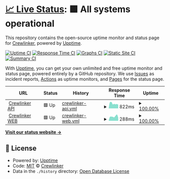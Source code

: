# [📈 Live Status](https://crewlinker.github.io/uptime): <!--live status--> **🟩 All systems operational**

This repository contains the open-source uptime monitor and status page for [Crewlinker](crewlinker.com), powered by [Upptime](https://github.com/upptime/upptime).

[![Uptime CI](https://github.com/crewlinker/uptime/workflows/Uptime%20CI/badge.svg)](https://github.com/crewlinker/uptime/actions?query=workflow%3A%22Uptime+CI%22)
[![Response Time CI](https://github.com/crewlinker/uptime/workflows/Response%20Time%20CI/badge.svg)](https://github.com/crewlinker/uptime/actions?query=workflow%3A%22Response+Time+CI%22)
[![Graphs CI](https://github.com/crewlinker/uptime/workflows/Graphs%20CI/badge.svg)](https://github.com/crewlinker/uptime/actions?query=workflow%3A%22Graphs+CI%22)
[![Static Site CI](https://github.com/crewlinker/uptime/workflows/Static%20Site%20CI/badge.svg)](https://github.com/crewlinker/uptime/actions?query=workflow%3A%22Static+Site+CI%22)
[![Summary CI](https://github.com/crewlinker/uptime/workflows/Summary%20CI/badge.svg)](https://github.com/crewlinker/uptime/actions?query=workflow%3A%22Summary+CI%22)

With [Upptime](https://upptime.js.org), you can get your own unlimited and free uptime monitor and status page, powered entirely by a GitHub repository. We use [Issues](https://github.com/crewlinker/uptime/issues) as incident reports, [Actions](https://github.com/crewlinker/uptime/actions) as uptime monitors, and [Pages](https://crewlinker.github.io/uptime) for the status page.

<!--start: status pages-->
<!-- This summary is generated by Upptime (https://github.com/upptime/upptime) -->
<!-- Do not edit this manually, your changes will be overwritten -->
<!-- prettier-ignore -->
| URL | Status | History | Response Time | Uptime |
| --- | ------ | ------- | ------------- | ------ |
| <img alt="" src="https://icons.duckduckgo.com/ip3/null.ico" height="13"> [Crewlinker API](graphapi.prod.v3.crewlinker.com) | 🟩 Up | [crewlinker-api.yml](https://github.com/crewlinker/uptime/commits/HEAD/history/crewlinker-api.yml) | <details><summary><img alt="Response time graph" src="./graphs/crewlinker-api/response-time-week.png" height="20"> 822ms</summary><br><a href="https://crewlinker.github.io/uptime/history/crewlinker-api"><img alt="Response time 956" src="https://img.shields.io/endpoint?url=https%3A%2F%2Fraw.githubusercontent.com%2Fcrewlinker%2Fuptime%2FHEAD%2Fapi%2Fcrewlinker-api%2Fresponse-time.json"></a><br><a href="https://crewlinker.github.io/uptime/history/crewlinker-api"><img alt="24-hour response time 785" src="https://img.shields.io/endpoint?url=https%3A%2F%2Fraw.githubusercontent.com%2Fcrewlinker%2Fuptime%2FHEAD%2Fapi%2Fcrewlinker-api%2Fresponse-time-day.json"></a><br><a href="https://crewlinker.github.io/uptime/history/crewlinker-api"><img alt="7-day response time 822" src="https://img.shields.io/endpoint?url=https%3A%2F%2Fraw.githubusercontent.com%2Fcrewlinker%2Fuptime%2FHEAD%2Fapi%2Fcrewlinker-api%2Fresponse-time-week.json"></a><br><a href="https://crewlinker.github.io/uptime/history/crewlinker-api"><img alt="30-day response time 849" src="https://img.shields.io/endpoint?url=https%3A%2F%2Fraw.githubusercontent.com%2Fcrewlinker%2Fuptime%2FHEAD%2Fapi%2Fcrewlinker-api%2Fresponse-time-month.json"></a><br><a href="https://crewlinker.github.io/uptime/history/crewlinker-api"><img alt="1-year response time 1032" src="https://img.shields.io/endpoint?url=https%3A%2F%2Fraw.githubusercontent.com%2Fcrewlinker%2Fuptime%2FHEAD%2Fapi%2Fcrewlinker-api%2Fresponse-time-year.json"></a></details> | <details><summary><a href="https://crewlinker.github.io/uptime/history/crewlinker-api">100.00%</a></summary><a href="https://crewlinker.github.io/uptime/history/crewlinker-api"><img alt="All-time uptime 74.17%" src="https://img.shields.io/endpoint?url=https%3A%2F%2Fraw.githubusercontent.com%2Fcrewlinker%2Fuptime%2FHEAD%2Fapi%2Fcrewlinker-api%2Fuptime.json"></a><br><a href="https://crewlinker.github.io/uptime/history/crewlinker-api"><img alt="24-hour uptime 100.00%" src="https://img.shields.io/endpoint?url=https%3A%2F%2Fraw.githubusercontent.com%2Fcrewlinker%2Fuptime%2FHEAD%2Fapi%2Fcrewlinker-api%2Fuptime-day.json"></a><br><a href="https://crewlinker.github.io/uptime/history/crewlinker-api"><img alt="7-day uptime 100.00%" src="https://img.shields.io/endpoint?url=https%3A%2F%2Fraw.githubusercontent.com%2Fcrewlinker%2Fuptime%2FHEAD%2Fapi%2Fcrewlinker-api%2Fuptime-week.json"></a><br><a href="https://crewlinker.github.io/uptime/history/crewlinker-api"><img alt="30-day uptime 100.00%" src="https://img.shields.io/endpoint?url=https%3A%2F%2Fraw.githubusercontent.com%2Fcrewlinker%2Fuptime%2FHEAD%2Fapi%2Fcrewlinker-api%2Fuptime-month.json"></a><br><a href="https://crewlinker.github.io/uptime/history/crewlinker-api"><img alt="1-year uptime 54.47%" src="https://img.shields.io/endpoint?url=https%3A%2F%2Fraw.githubusercontent.com%2Fcrewlinker%2Fuptime%2FHEAD%2Fapi%2Fcrewlinker-api%2Fuptime-year.json"></a></details>
| <img alt="" src="https://icons.duckduckgo.com/ip3/crewlinker.com.ico" height="13"> [Crewlinker WEB](https://crewlinker.com) | 🟩 Up | [crewlinker-web.yml](https://github.com/crewlinker/uptime/commits/HEAD/history/crewlinker-web.yml) | <details><summary><img alt="Response time graph" src="./graphs/crewlinker-web/response-time-week.png" height="20"> 288ms</summary><br><a href="https://crewlinker.github.io/uptime/history/crewlinker-web"><img alt="Response time 207" src="https://img.shields.io/endpoint?url=https%3A%2F%2Fraw.githubusercontent.com%2Fcrewlinker%2Fuptime%2FHEAD%2Fapi%2Fcrewlinker-web%2Fresponse-time.json"></a><br><a href="https://crewlinker.github.io/uptime/history/crewlinker-web"><img alt="24-hour response time 419" src="https://img.shields.io/endpoint?url=https%3A%2F%2Fraw.githubusercontent.com%2Fcrewlinker%2Fuptime%2FHEAD%2Fapi%2Fcrewlinker-web%2Fresponse-time-day.json"></a><br><a href="https://crewlinker.github.io/uptime/history/crewlinker-web"><img alt="7-day response time 288" src="https://img.shields.io/endpoint?url=https%3A%2F%2Fraw.githubusercontent.com%2Fcrewlinker%2Fuptime%2FHEAD%2Fapi%2Fcrewlinker-web%2Fresponse-time-week.json"></a><br><a href="https://crewlinker.github.io/uptime/history/crewlinker-web"><img alt="30-day response time 326" src="https://img.shields.io/endpoint?url=https%3A%2F%2Fraw.githubusercontent.com%2Fcrewlinker%2Fuptime%2FHEAD%2Fapi%2Fcrewlinker-web%2Fresponse-time-month.json"></a><br><a href="https://crewlinker.github.io/uptime/history/crewlinker-web"><img alt="1-year response time 215" src="https://img.shields.io/endpoint?url=https%3A%2F%2Fraw.githubusercontent.com%2Fcrewlinker%2Fuptime%2FHEAD%2Fapi%2Fcrewlinker-web%2Fresponse-time-year.json"></a></details> | <details><summary><a href="https://crewlinker.github.io/uptime/history/crewlinker-web">100.00%</a></summary><a href="https://crewlinker.github.io/uptime/history/crewlinker-web"><img alt="All-time uptime 90.50%" src="https://img.shields.io/endpoint?url=https%3A%2F%2Fraw.githubusercontent.com%2Fcrewlinker%2Fuptime%2FHEAD%2Fapi%2Fcrewlinker-web%2Fuptime.json"></a><br><a href="https://crewlinker.github.io/uptime/history/crewlinker-web"><img alt="24-hour uptime 100.00%" src="https://img.shields.io/endpoint?url=https%3A%2F%2Fraw.githubusercontent.com%2Fcrewlinker%2Fuptime%2FHEAD%2Fapi%2Fcrewlinker-web%2Fuptime-day.json"></a><br><a href="https://crewlinker.github.io/uptime/history/crewlinker-web"><img alt="7-day uptime 100.00%" src="https://img.shields.io/endpoint?url=https%3A%2F%2Fraw.githubusercontent.com%2Fcrewlinker%2Fuptime%2FHEAD%2Fapi%2Fcrewlinker-web%2Fuptime-week.json"></a><br><a href="https://crewlinker.github.io/uptime/history/crewlinker-web"><img alt="30-day uptime 100.00%" src="https://img.shields.io/endpoint?url=https%3A%2F%2Fraw.githubusercontent.com%2Fcrewlinker%2Fuptime%2FHEAD%2Fapi%2Fcrewlinker-web%2Fuptime-month.json"></a><br><a href="https://crewlinker.github.io/uptime/history/crewlinker-web"><img alt="1-year uptime 83.65%" src="https://img.shields.io/endpoint?url=https%3A%2F%2Fraw.githubusercontent.com%2Fcrewlinker%2Fuptime%2FHEAD%2Fapi%2Fcrewlinker-web%2Fuptime-year.json"></a></details>

<!--end: status pages-->

[**Visit our status website →**](https://crewlinker.github.io/uptime)

## 📄 License

- Powered by: [Upptime](https://github.com/upptime/upptime)
- Code: [MIT](./LICENSE) © [Crewlinker](crewlinker.com)
- Data in the `./history` directory: [Open Database License](https://opendatacommons.org/licenses/odbl/1-0/)
